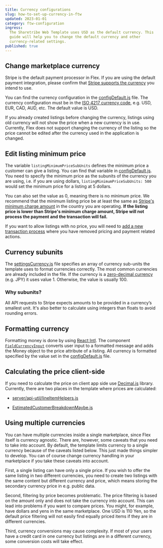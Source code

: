 ```yaml
---
title: Currency configurations
slug: how-to-set-up-currency-in-ftw
updated: 2023-01-01
category: ftw-configuration
ingress:
  The Sharetribe Web Template uses USD as the default currency. This
  guide will help you to change the default currency and other
  currency-related settings.
published: true
---
```


## Change marketplace currency

Stripe is the default payment processor in Flex. If you are using the
default payment integration, please confirm that
[Stripe supports the currency](https://stripe.com/docs/currencies) you
intend to use.

You can find the currency configuration in the
[configDefault.js](https://github.com/sharetribe/web-template/blob/main/src/config/configDefault.js#L20)
file. The currency configuration must be in the
[ISO 4217 currency code](https://en.wikipedia.org/wiki/ISO_4217#List_of_ISO_4217_currency_codes),
e.g. USD, EUR, CAD, AUD, etc. The default value is USD.

<info>

If you already created listings before changing the currency, listings
using old currency will not show the price when a new currency is in
use. Currently, Flex does not support changing the currency of the
listing so the price cannot be edited after the currency used in the
application is changed.

</info>

## Edit listing minimum price

The variable `listingMinimumPriceSubUnits` defines the minimum price a
customer can give a listing. You can find that variable in
[configDefault.js](https://github.com/sharetribe/web-template/blob/main/src/config/configDefault.js#L25).
You need to specify the minimum price as the subunits of the currency
you are using, i.e. if you are using dollars,
`listingMinimumPriceSubUnits: 500` would set the minimum price for a
listing at 5 dollars.

You can also set the value as 0, meaning there is no minimum price. We
recommend that the minimum listing price be at least the same as
[Stripe's minimum charge amount](https://stripe.com/docs/currencies#minimum-and-maximum-charge-amounts)
in the country you are operating. **If the listing price is lower than
Stripe's minimum charge amount, Stripe will not process the payment and
the transaction will fail.**

If you want to allow listings with no price, you will need to
[add a new transaction process](/how-to/change-transaction-process-in-ftw/)
where you have removed pricing and payment related actions.

## Currency subunits

The
[settingsCurrency.js](https://github.com/sharetribe/web-template/blob/main/src/config/settingsCurrency.js)
file specifies an array of currency sub-units the template uses to
format currencies correctly. The most common currencies are already
included in the file. If the currency is a
[zero-decimal currency](https://stripe.com/docs/currencies#zero-decimal)
(e.g. JPY) it uses value 1. Otherwise, the value is usually 100.

### Why subunits?

All API requests to Stripe expects amounts to be provided in a
currency’s smallest unit. It's also better to calculate using integers
than floats to avoid rounding errors.

## Formatting currency

Formatting money is done by using
[React Intl](https://github.com/yahoo/react-intl). The component
[`FieldCurrencyInput`](https://github.com/sharetribe/web-template/blob/main/src/components/FieldCurrencyInput/FieldCurrencyInput.js)
converts user input to a formatted message and adds the Money object to
the price attribute of a listing. All currency is formatted specified by
the value set in the
[configDefault.js](https://github.com/sharetribe/web-template/blob/main/src/config/configDefault.js#L20)
file.

## Calculating the price client-side

If you need to calculate the price on client app side use
[Decimal.js](https://github.com/MikeMcl/decimal.js/) library. Currently,
there are two places in the template where prices are calculated:

- [server/api-util/lineItemHelpers.js](https://github.com/sharetribe/web-template/blob/master/server/api-util/lineItemHelpers.js)

- [EstimatedCustomerBreakdownMaybe.js](https://github.com/sharetribe/web-template/blob/master/src/components/OrderPanel/EstimatedCustomerBreakdownMaybe.js)

## Using multiple currencies

You can have multiple currencies inside a single marketplace, since Flex
itself is currency agnostic. There are, however, some caveats that you
need to take into account. By default, the template limits currency to a
single currency because of the caveats listed below. This just made
things simpler to develop. You can of course change currency handling in
your marketplace if you take these caveats into account.

First, a single listing can have only a single price. If you wish to
offer the same listing in two different currencies, you need to create
two listings with the same content but different currency and price,
which means storing the secondary currency price in e.g. public data.

Second, filtering by price becomes problematic. The price filtering is
based on the amount only and does not take the currency into account.
This can lead into problems if you want to compare prices. You might,
for example, have dollars and yens in the same marketplace. One USD is
110 Yen, so the default price filtering will not easily find equally
priced items if they are in different currencies.

Third, currency conversions may cause complexity. If most of your users
have a credit card in one currency but listings are in a different
currency, some conversion costs will take effect.
